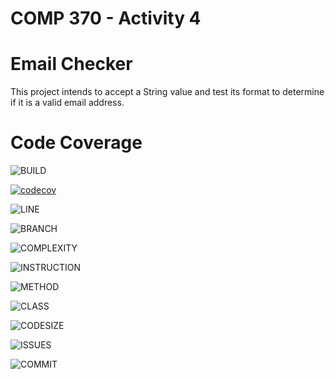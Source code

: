 # COMP 370 - Activity 4
# Email Checker

This project intends to accept a String value and test its format to determine if it is a valid email address.

# Code Coverage

![BUILD](https://github.com/emda19/comp370-activity4/actions/workflows/gradle.yml/badge.svg)

[![codecov](https://codecov.io/gh/emda19/comp370-activity4/branch/master/graph/badge.svg?token=RJ4X63BOOX)](https://codecov.io/gh/emda19/comp370-activity4)

![LINE](https://img.shields.io/badge/line--coverage-62%25-yellow.svg)

![BRANCH](https://img.shields.io/badge/branch--coverage-80%25-brightgreen.svg)

![COMPLEXITY](https://img.shields.io/badge/complexity-5.33-brightgreen.svg)

![INSTRUCTION](https://img.shields.io/badge/instruction--coverage-82%25-brightgreen.svg)

![METHOD](https://img.shields.io/badge/method--coverage-50%25-orange.svg)

![CLASS](https://img.shields.io/badge/class--coverage-66%25-yellow.svg)

![CODESIZE](https://img.shields.io/github/languages/code-size/emda19/comp370-activity4)

![ISSUES](https://img.shields.io/github/issues/emda19/comp370-activity4)

![COMMIT](https://img.shields.io/github/commit-activity/m/emda19/comp370-activity4)